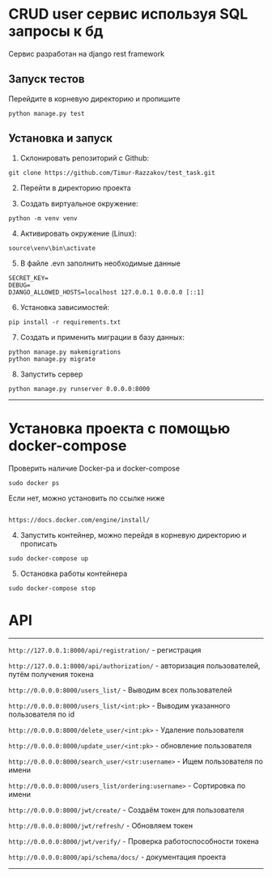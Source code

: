 # CRUD user сервис используя SQL запросы к бд

Сервис разработан на django rest framework

## Запуск тестов

Перейдите в корневую директорию и пропишите

````
python manage.py test

````

## Установка и запуск

1. Склонировать репозиторий с Github:

````
git clone https://github.com/Timur-Razzakov/test_task.git
````

2. Перейти в директорию проекта

3. Создать виртуальное окружение:

````
python -m venv venv
````

4. Активировать окружение (Linux):

````
source\venv\bin\activate
````

5. В файле .evn заполнить необходимые данные

```
SECRET_KEY=
DEBUG=
DJANGO_ALLOWED_HOSTS=localhost 127.0.0.1 0.0.0.0 [::1]

```

6. Установка зависимостей:

```
pip install -r requirements.txt
```

7. Создать и применить миграции в базу данных:

```
python manage.py makemigrations
python manage.py migrate
```

8. Запустить сервер

```
python manage.py runserver 0.0.0.0:8000
```

***

# Установка проекта с помощью docker-compose

Проверить наличие Docker-ра и docker-compose

```
sudo docker ps
```

Если нет, можно установить по ссылке ниже

```

https://docs.docker.com/engine/install/

```

4. Запустить контейнер, можно перейдя в корневую директорию и прописать

``` 
sudo docker-compose up 
 ```

5. Остановка работы контейнера

```
sudo docker-compose stop
```

# API

***
```http://127.0.0.1:8000/api/registration/``` - регистрация

```http://127.0.0.1:8000/api/authorization/``` - авторизация пользователей, путём получения токена

```http://0.0.0.0:8000/users_list/``` - Выводим всех пользователей

```http://0.0.0.0:8000/users_list/<int:pk>``` - Выводим указанного пользователя по id

```http://0.0.0.0:8000/delete_user/<int:pk>``` - Удаление пользователя

```http://0.0.0.0:8000/update_user/<int:pk>``` - обновление пользователя

```http://0.0.0.0:8000/search_user/<str:username>``` - Ищем пользователя по имени

```http://0.0.0.0:8000/users_list/ordering:username>``` - Сортировка по имени

```http://0.0.0.0:8000/jwt/create/``` - Создаём токен для пользователя

```http://0.0.0.0:8000/jwt/refresh/``` - Обновляем токен

```http://0.0.0.0:8000/jwt/verify/``` - Проверка работоспособности токена

```http://0.0.0.0:8000/api/schema/docs/``` - документация проекта

***
